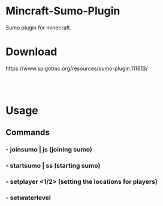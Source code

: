 # Mincraft-Sumo-Plugin
Sumo plugin for minecraft.

<h1>Download</h1>
https://www.spigotmc.org/resources/sumo-plugin.111613/

<br><br>
<h1>Usage</h1>
<h2>Commands</h2>
<h3>- joinsumo | js (joining sumo)</h3>
<h3>- startsumo | ss (starting sumo)</h3>
<h3>- setplayer <1/2> (setting the locations for players)</h3>
<h3>- setwaterlevel <double></h3>
